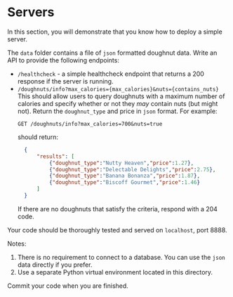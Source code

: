# Servers
In this section, you will demonstrate that you know how to deploy a simple server.

The `data` folder contains a file of `json` formatted doughnut data. Write an API to provide the following endpoints:
- `/healthcheck` - a simple healthcheck endpoint that returns a 200 response if the server is running.
- `/doughnuts/info?max_calories={max_calories}&nuts={contains_nuts}`
  This should allow users to query doughnuts with a maximum number of calories and specify whether or
  not they _may_ contain nuts (but might not). Return the `doughnut_type` and price in `json` format. For
  example:
  ```
  GET /doughnuts/info?max_calories=700&nuts=true
  ```
  should return:
  ```json
    {
        "results": [
            {"doughnut_type":"Nutty Heaven","price":1.27},
            {"doughnut_type":"Delectable Delights","price":2.75},
            {"doughnut_type":"Banana Bonanza","price":1.87},
            {"doughnut_type":"Biscoff Gourmet","price":1.46}
        ]
    }
  ```
  If there are no doughnuts that satisfy the criteria, respond with a 204 code.

Your code should be thoroughly tested and served on `localhost`, port 8888.

Notes: 
1. There is no requirement to connect to a database. You can use the `json` data directly if 
you prefer.
2. Use a separate Python virtual environment located in this directory.

Commit your code when you are finished.
